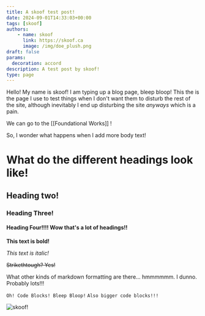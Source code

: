 ```yaml
---
title: A skoof test post!
date: 2024-09-01T14:33:03+00:00
tags: [skoof]
authors: 
    - name: skoof
      link: https://skoof.ca
      image: /img/doe_plush.png
draft: false
params:
  decoration: accord
description: A test post by skoof!
type: page
---
```

Hello! My name is skoof! I am typing up a blog page, bleep bloop!
This the is the page I use to test things when I don't want them to disturb the rest of the site, although inevitably I end up disturbing the site *anyways* which is a pain. 

We can go to the [[Foundational Works]] !

So, I wonder what happens when I add more body text! 

# What do the different headings look like! 
## Heading two!
### Heading Three! 
#### Heading Four!!!! Wow that's a lot of headings!! 

**This text is bold!**

*This text is italic!*

~~Strikethtough? Yes!~~

What other kinds of markdown formatting are there... hmmmmmm. I dunno. Probably lots!!! 

`Oh! Code Blocks! Bleep Bloop!`
```Also bigger code blocks!!!```


![skoof!](/img/doe_plush.png?height=100px)


